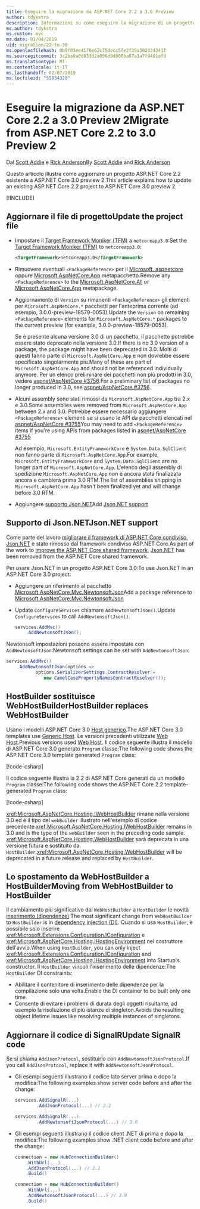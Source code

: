 ```yaml
---
title: Eseguire la migrazione da ASP.NET Core 2.2 a 3.0 Preview
author: tdykstra
description: Informazioni su come eseguire la migrazione di un progetto ASP.NET Core 2.2 in ASP.NET Core 3.0.
ms.author: tdykstra
ms.custom: mvc
ms.date: 01/04/2019
uid: migration/22-to-30
ms.openlocfilehash: 0b9f03ee4178e62c75decc5fe2f39a302334341f
ms.sourcegitcommit: 3c2ba9a0d833d2a096d9d800ba67a1a7f9491af0
ms.translationtype: MT
ms.contentlocale: it-IT
ms.lasthandoff: 02/07/2019
ms.locfileid: "55854328"
---
```

# <a name="migrate-from-aspnet-core-22-to-30-preview-2"></a><span data-ttu-id="6f87a-103">Eseguire la migrazione da ASP.NET Core 2.2 a 3.0 Preview 2</span><span class="sxs-lookup"><span data-stu-id="6f87a-103">Migrate from ASP.NET Core 2.2 to 3.0 Preview 2</span></span>

<span data-ttu-id="6f87a-104">Dal [Scott Addie](https://github.com/scottaddie) e [Rick Anderson](https://twitter.com/RickAndMSFT)</span><span class="sxs-lookup"><span data-stu-id="6f87a-104">By [Scott Addie](https://github.com/scottaddie) and [Rick Anderson](https://twitter.com/RickAndMSFT)</span></span>

<span data-ttu-id="6f87a-105">Questo articolo illustra come aggiornare un progetto ASP.NET Core 2.2 esistente a ASP.NET Core 3.0 preview 2.</span><span class="sxs-lookup"><span data-stu-id="6f87a-105">This article explains how to update an existing ASP.NET Core 2.2 project to ASP.NET Core 3.0 preview 2.</span></span>

[!INCLUDE[](~/includes/net-core-prereqs-all-3.0.md)]

## <a name="update-the-project-file"></a><span data-ttu-id="6f87a-106">Aggiornare il file di progetto</span><span class="sxs-lookup"><span data-stu-id="6f87a-106">Update the project file</span></span>

* <span data-ttu-id="6f87a-107">Impostare il [Target Framework Moniker (TFM)](/dotnet/standard/frameworks#referring-to-frameworks) a `netcoreapp3.0`:</span><span class="sxs-lookup"><span data-stu-id="6f87a-107">Set the [Target Framework Moniker (TFM)](/dotnet/standard/frameworks#referring-to-frameworks) to `netcoreapp3.0`:</span></span>

  ```xml
  <TargetFramework>netcoreapp3.0</TargetFramework>
  ```

* <span data-ttu-id="6f87a-108">Rimuovere eventuali `<PackageReference>` per il [Microsoft. aspnetcore](xref:fundamentals/metapackage) oppure [Microsoft.AspNetCore.App](xref:fundamentals/metapackage-app) metapacchetto.</span><span class="sxs-lookup"><span data-stu-id="6f87a-108">Remove any `<PackageReference>` to the [Microsoft.AspNetCore.All](xref:fundamentals/metapackage) or [Microsoft.AspNetCore.App](xref:fundamentals/metapackage-app) metapackage.</span></span>

* <span data-ttu-id="6f87a-109">Aggiornamento di `Version` su rimanenti `<PackageReference>` gli elementi per `Microsoft.AspNetCore.*` pacchetti per l'anteprima corrente (ad esempio, 3.0.0-preview-18579-0053).</span><span class="sxs-lookup"><span data-stu-id="6f87a-109">Update the `Version` on remaining `<PackageReference>` elements for `Microsoft.AspNetCore.*` packages to the current preview (for example, 3.0.0-preview-18579-0053).</span></span>

  <span data-ttu-id="6f87a-110">Se è presente alcuna versione 3.0 di un pacchetto, il pacchetto potrebbe essere stato deprecato nella versione 3.0.</span><span class="sxs-lookup"><span data-stu-id="6f87a-110">If there is no 3.0 version of a package, the package might have been deprecated in 3.0.</span></span> <span data-ttu-id="6f87a-111">Molti di questi fanno parte di `Microsoft.AspNetCore.App` e non dovrebbe essere specificato singolarmente più.</span><span class="sxs-lookup"><span data-stu-id="6f87a-111">Many of these are part of `Microsoft.AspNetCore.App` and should not be referenced individually anymore.</span></span> <span data-ttu-id="6f87a-112">Per un elenco preliminare dei pacchetti non più prodotti in 3.0, vedere [aspnet/AspNetCore #3756](https://github.com/aspnet/AspNetCore/issues/3756).</span><span class="sxs-lookup"><span data-stu-id="6f87a-112">For a preliminary list of packages no longer produced in 3.0, see [aspnet/AspNetCore #3756](https://github.com/aspnet/AspNetCore/issues/3756).</span></span>

* <span data-ttu-id="6f87a-113">Alcuni assembly sono stati rimossi da `Microsoft.AspNetCore.App` tra 2.x e 3.0.</span><span class="sxs-lookup"><span data-stu-id="6f87a-113">Some assemblies were removed from `Microsoft.AspNetCore.App` between 2.x and 3.0.</span></span> <span data-ttu-id="6f87a-114">Potrebbe essere necessario aggiungere `<PackageReference>` elementi se si usano le API da pacchetti elencati nel [aspnet/AspNetCore #3755](https://github.com/aspnet/AspNetCore/issues/3755)</span><span class="sxs-lookup"><span data-stu-id="6f87a-114">You may need to add `<PackageReference>` items if you're using APIs from packages listed in [aspnet/AspNetCore #3755](https://github.com/aspnet/AspNetCore/issues/3755)</span></span>

  <span data-ttu-id="6f87a-115">Ad esempio, `Microsoft.EntityFrameworkCore` e `System.Data.SqlClient` non fanno parte di `Microsoft.AspNetCore.App`.</span><span class="sxs-lookup"><span data-stu-id="6f87a-115">For example, `Microsoft.EntityFrameworkCore` and `System.Data.SqlClient` are no longer part of `Microsoft.AspNetCore.App`.</span></span> <span data-ttu-id="6f87a-116">L'elenco degli assembly di spedizione `Microsoft.AspNetCore.App` non è ancora stata finalizzata ancora e cambierà prima 3.0 RTM.</span><span class="sxs-lookup"><span data-stu-id="6f87a-116">The list of assemblies shipping in `Microsoft.AspNetCore.App` hasn't been finalized yet and will change before 3.0 RTM.</span></span>

* <span data-ttu-id="6f87a-117">Aggiungere [supporto Json.NET](#json)</span><span class="sxs-lookup"><span data-stu-id="6f87a-117">Add [Json.NET support](#json)</span></span>

<a name="json"></a>

## <a name="jsonnet-support"></a><span data-ttu-id="6f87a-118">Supporto di Json.NET</span><span class="sxs-lookup"><span data-stu-id="6f87a-118">Json.NET support</span></span>

<span data-ttu-id="6f87a-119">Come parte del lavoro [migliorare il framework di ASP.NET Core condiviso](https://blogs.msdn.microsoft.com/webdev/2018/10/29/a-first-look-at-changes-coming-in-asp-net-core-3-0/), [Json.NET](https://www.newtonsoft.com/json/help/html/Introduction.htm) è stato rimosso dal framework condiviso ASP.NET Core.</span><span class="sxs-lookup"><span data-stu-id="6f87a-119">As part of the work to [improve the ASP.NET Core shared framework](https://blogs.msdn.microsoft.com/webdev/2018/10/29/a-first-look-at-changes-coming-in-asp-net-core-3-0/), [Json.NET](https://www.newtonsoft.com/json/help/html/Introduction.htm) has been removed from the ASP.NET Core shared framework.</span></span>

<span data-ttu-id="6f87a-120">Per usare Json.NET in un progetto ASP.NET Core 3.0:</span><span class="sxs-lookup"><span data-stu-id="6f87a-120">To use Json.NET in an ASP.NET Core 3.0 project:</span></span>

- <span data-ttu-id="6f87a-121">Aggiungere un riferimento al pacchetto [Microsoft.AspNetCore.Mvc.NewtonsoftJson](https://nuget.org/packages/Microsoft.AspNetCore.Mvc.NewtonsoftJson)</span><span class="sxs-lookup"><span data-stu-id="6f87a-121">Add a package reference to [Microsoft.AspNetCore.Mvc.NewtonsoftJson](https://nuget.org/packages/Microsoft.AspNetCore.Mvc.NewtonsoftJson)</span></span>
- <span data-ttu-id="6f87a-122">Update `ConfigureServices` chiamare `AddNewtonsoftJson()`.</span><span class="sxs-lookup"><span data-stu-id="6f87a-122">Update `ConfigureServices` to call `AddNewtonsoftJson()`.</span></span>

    ```csharp
    services.AddMvc()
        .AddNewtonsoftJson();
    ```

<span data-ttu-id="6f87a-123">Newtonsoft impostazioni possono essere impostate con `AddNewtonsoftJson`:</span><span class="sxs-lookup"><span data-stu-id="6f87a-123">Newtonsoft settings can be set with `AddNewtonsoftJson`:</span></span>

  ```csharp
  services.AddMvc()
      .AddNewtonsoftJson(options => 
             options.SerializerSettings.ContractResolver = 
                new CamelCasePropertyNamesContractResolver());
  ```

## <a name="hostbuilder-replaces-webhostbuilder"></a><span data-ttu-id="6f87a-124">HostBuilder sostituisce WebHostBuilder</span><span class="sxs-lookup"><span data-stu-id="6f87a-124">HostBuilder replaces WebHostBuilder</span></span>

<span data-ttu-id="6f87a-125">Usano i modelli ASP.NET Core 3.0 [Host generico](xref:fundamentals/host/generic-host).</span><span class="sxs-lookup"><span data-stu-id="6f87a-125">The ASP.NET Core 3.0 templates use [Generic Host](xref:fundamentals/host/generic-host).</span></span> <span data-ttu-id="6f87a-126">Le versioni precedenti utilizzate [Web Host](xref:fundamentals/host/web-host).</span><span class="sxs-lookup"><span data-stu-id="6f87a-126">Previous versions used [Web Host](xref:fundamentals/host/web-host).</span></span> <span data-ttu-id="6f87a-127">Il codice seguente illustra il modello di ASP.NET Core 3.0 generato `Program` classe:</span><span class="sxs-lookup"><span data-stu-id="6f87a-127">The following code shows the ASP.NET Core 3.0 template generated `Program` class:</span></span>

[!code-csharp[](22-to-30/samples/Program.cs?name=snippet)]

<span data-ttu-id="6f87a-128">Il codice seguente illustra la 2.2 di ASP.NET Core generati da un modello `Program` classe:</span><span class="sxs-lookup"><span data-stu-id="6f87a-128">The following code shows the ASP.NET Core 2.2 template-generated `Program` class:</span></span>

[!code-csharp[](22-to-30/samples/Program2.2.cs?name=snippet)]

<span data-ttu-id="6f87a-129"><xref:Microsoft.AspNetCore.Hosting.IWebHostBuilder> rimane nella versione 3.0 ed è il tipo del `webBuilder` illustrato nell'esempio di codice precedente.</span><span class="sxs-lookup"><span data-stu-id="6f87a-129"><xref:Microsoft.AspNetCore.Hosting.IWebHostBuilder> remains in 3.0 and is the type of the `webBuilder` seen in the preceding code sample.</span></span> <span data-ttu-id="6f87a-130"><xref:Microsoft.AspNetCore.Hosting.WebHostBuilder> sarà deprecata in una versione futura e sostituito da `HostBuilder`.</span><span class="sxs-lookup"><span data-stu-id="6f87a-130"><xref:Microsoft.AspNetCore.Hosting.WebHostBuilder> will be deprecated in a future release and replaced by `HostBuilder`.</span></span>

## <a name="moving-from-webhostbuilder-to-hostbuilder"></a><span data-ttu-id="6f87a-131">Lo spostamento da WebHostBuilder a HostBuilder</span><span class="sxs-lookup"><span data-stu-id="6f87a-131">Moving from WebHostBuilder to HostBuilder</span></span>

<span data-ttu-id="6f87a-132">Il cambiamento più significativo dal `WebHostBuilder` a `HostBuilder` le novità [inserimento (dipendenze)](xref:fundamentals/dependency-injection).</span><span class="sxs-lookup"><span data-stu-id="6f87a-132">The most significant change from `WebHostBuilder` to `HostBuilder` is in [dependency injection (DI)](xref:fundamentals/dependency-injection).</span></span> <span data-ttu-id="6f87a-133">Quando si usa `HostBuilder`, è possibile solo inserire <xref:Microsoft.Extensions.Configuration.IConfiguration> e <xref:Microsoft.AspNetCore.Hosting.IHostingEnvironment> nel costruttore dell'avvio.</span><span class="sxs-lookup"><span data-stu-id="6f87a-133">When using `HostBuilder`, you can only inject <xref:Microsoft.Extensions.Configuration.IConfiguration> and <xref:Microsoft.AspNetCore.Hosting.IHostingEnvironment> into Startup's constructor.</span></span> <span data-ttu-id="6f87a-134">Il `HostBuilder` vincoli l'inserimento delle dipendenze:</span><span class="sxs-lookup"><span data-stu-id="6f87a-134">The `HostBuilder` DI constraints:</span></span>

* <span data-ttu-id="6f87a-135">Abilitare il contenitore di inserimento delle dipendenze per la compilazione solo una volta.</span><span class="sxs-lookup"><span data-stu-id="6f87a-135">Enable the DI container to be built only one time.</span></span>
* <span data-ttu-id="6f87a-136">Consente di evitare i problemi di durata degli oggetti risultante, ad esempio la risoluzione di più istanze di singleton.</span><span class="sxs-lookup"><span data-stu-id="6f87a-136">Avoids the resulting object lifetime issues like resolving multiple instances of singletons.</span></span>

## <a name="update-signalr-code"></a><span data-ttu-id="6f87a-137">Aggiornare il codice di SignalR</span><span class="sxs-lookup"><span data-stu-id="6f87a-137">Update SignalR code</span></span>

<span data-ttu-id="6f87a-138">Se si chiama `AddJsonProtocol`, sostituirlo con `AddNewtonsoftJsonProtocol`.</span><span class="sxs-lookup"><span data-stu-id="6f87a-138">If you call `AddJsonProtocol`, replace it with `AddNewtonsoftJsonProtocol`.</span></span>

* <span data-ttu-id="6f87a-139">Gli esempi seguenti illustrano il codice lato server prima e dopo la modifica:</span><span class="sxs-lookup"><span data-stu-id="6f87a-139">The following examples show server code before and after the change:</span></span>

  ```csharp
  services.AddSignalR(...)
          .AddJsonProtocol(...) // 2.2
  ```

  ```csharp
  services.AddSignalR(...)
          .AddNewtonsoftJsonProtocol(...) // 3.0
  ```

* <span data-ttu-id="6f87a-140">Gli esempi seguenti illustrano il codice client .NET di prima e dopo la modifica:</span><span class="sxs-lookup"><span data-stu-id="6f87a-140">The following examples show .NET client code before and after the change:</span></span>

  ```csharp
  connection = new HubConnectionBuilder()
      .WithUrl(...)
      .AddJsonProtocol(...) // 2.2
      .Build()
  ```

  ```csharp
  connection = new HubConnectionBuilder()
      .WithUrl(...)
      .AddNewtonsoftJsonProtocol(...) // 3.0
      .Build()
  ```
